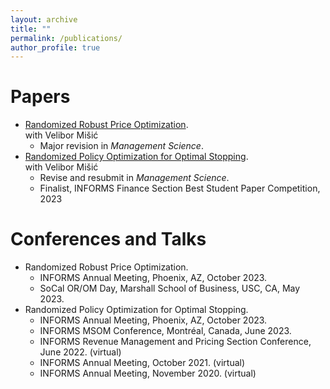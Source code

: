 ```yaml
---
layout: archive
title: ""
permalink: /publications/
author_profile: true
---
```


# Papers

* [Randomized Robust Price Optimization](https://deliverypdf.ssrn.com/delivery.php?ID=268002121029090118114029111117107072036003073064003042025006116081029121095112005076041124028101103055098074027121124120113084051045002046054004101089027098022115127088020020066065107076024088098103107071109073102099027116004010127105084100070107127029&EXT=pdf&INDEX=TRUE).  
with Velibor Mišić
    * Major revision in *Management Science*.
* [Randomized Policy Optimization for Optimal Stopping](https://deliverypdf.ssrn.com/delivery.php?ID=732088024087091092127079089122102089026050064018017000018003121126008089069006107120099022017062023057007114022123019080080087051090012016041001119069121122117016026024085031009091121028125081066019007006027124011002007118029090025112067089074103031068&EXT=pdf&INDEX=TRUE).  
with Velibor Mišić
    * Revise and resubmit in *Management Science*.
    * Finalist, INFORMS Finance Section Best Student Paper Competition, 2023



# Conferences and Talks
* Randomized Robust Price Optimization.
     * INFORMS Annual Meeting, Phoenix, AZ, October 2023.
     * SoCal OR/OM Day, Marshall School of Business, USC, CA, May 2023.
* Randomized Policy Optimization for Optimal Stopping.
     * INFORMS Annual Meeting, Phoenix, AZ, October 2023.
     * INFORMS MSOM Conference, Montréal, Canada, June 2023.
     * INFORMS Revenue Management and Pricing Section Conference, June 2022. (virtual)
     * INFORMS Annual Meeting, October 2021. (virtual)
     * INFORMS Annual Meeting, November 2020. (virtual)
